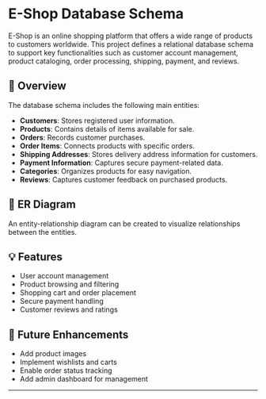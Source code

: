 # E-Shop Database Schema

E-Shop is an online shopping platform that offers a wide range of products to customers worldwide. This project defines a relational database schema to support key functionalities such as customer account management, product cataloging, order processing, shipping, payment, and reviews.

## 📘 Overview

The database schema includes the following main entities:

- **Customers**: Stores registered user information.
- **Products**: Contains details of items available for sale.
- **Orders**: Records customer purchases.
- **Order Items**: Connects products with specific orders.
- **Shipping Addresses**: Stores delivery address information for customers.
- **Payment Information**: Captures secure payment-related data.
- **Categories**: Organizes products for easy navigation.
- **Reviews**: Captures customer feedback on purchased products.

## 🧱 ER Diagram 

An entity-relationship diagram can be created to visualize relationships between the entities.

## 💡 Features

- User account management
- Product browsing and filtering
- Shopping cart and order placement
- Secure payment handling
- Customer reviews and ratings

## 📌 Future Enhancements

- Add product images
- Implement wishlists and carts
- Enable order status tracking
- Add admin dashboard for management

---
